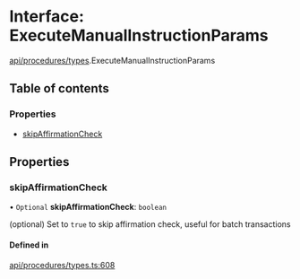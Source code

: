 # Interface: ExecuteManualInstructionParams

[api/procedures/types](../wiki/api.procedures.types).ExecuteManualInstructionParams

## Table of contents

### Properties

- [skipAffirmationCheck](../wiki/api.procedures.types.ExecuteManualInstructionParams#skipaffirmationcheck)

## Properties

### skipAffirmationCheck

• `Optional` **skipAffirmationCheck**: `boolean`

(optional) Set to `true` to skip affirmation check, useful for batch transactions

#### Defined in

[api/procedures/types.ts:608](https://github.com/PolymeshAssociation/polymesh-sdk/blob/079537ad/src/api/procedures/types.ts#L608)
